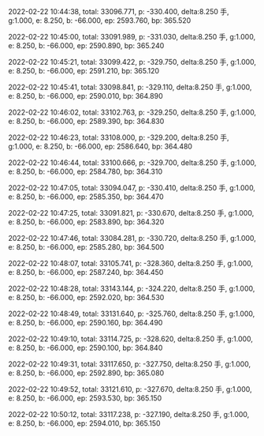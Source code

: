 2022-02-22 10:44:38, total: 33096.771, p: -330.400, delta:8.250 手, g:1.000, e: 8.250, b: -66.000, ep: 2593.760, bp: 365.520

2022-02-22 10:45:00, total: 33091.989, p: -331.030, delta:8.250 手, g:1.000, e: 8.250, b: -66.000, ep: 2590.890, bp: 365.240

2022-02-22 10:45:21, total: 33099.422, p: -329.750, delta:8.250 手, g:1.000, e: 8.250, b: -66.000, ep: 2591.210, bp: 365.120

2022-02-22 10:45:41, total: 33098.841, p: -329.110, delta:8.250 手, g:1.000, e: 8.250, b: -66.000, ep: 2590.010, bp: 364.890

2022-02-22 10:46:02, total: 33102.763, p: -329.250, delta:8.250 手, g:1.000, e: 8.250, b: -66.000, ep: 2589.390, bp: 364.830

2022-02-22 10:46:23, total: 33108.000, p: -329.200, delta:8.250 手, g:1.000, e: 8.250, b: -66.000, ep: 2586.640, bp: 364.480

2022-02-22 10:46:44, total: 33100.666, p: -329.700, delta:8.250 手, g:1.000, e: 8.250, b: -66.000, ep: 2584.780, bp: 364.310

2022-02-22 10:47:05, total: 33094.047, p: -330.410, delta:8.250 手, g:1.000, e: 8.250, b: -66.000, ep: 2585.350, bp: 364.470

2022-02-22 10:47:25, total: 33091.821, p: -330.670, delta:8.250 手, g:1.000, e: 8.250, b: -66.000, ep: 2583.890, bp: 364.320

2022-02-22 10:47:46, total: 33084.281, p: -330.720, delta:8.250 手, g:1.000, e: 8.250, b: -66.000, ep: 2585.280, bp: 364.500

2022-02-22 10:48:07, total: 33105.741, p: -328.360, delta:8.250 手, g:1.000, e: 8.250, b: -66.000, ep: 2587.240, bp: 364.450

2022-02-22 10:48:28, total: 33143.144, p: -324.220, delta:8.250 手, g:1.000, e: 8.250, b: -66.000, ep: 2592.020, bp: 364.530

2022-02-22 10:48:49, total: 33131.640, p: -325.760, delta:8.250 手, g:1.000, e: 8.250, b: -66.000, ep: 2590.160, bp: 364.490

2022-02-22 10:49:10, total: 33114.725, p: -328.620, delta:8.250 手, g:1.000, e: 8.250, b: -66.000, ep: 2590.100, bp: 364.840

2022-02-22 10:49:31, total: 33117.650, p: -327.750, delta:8.250 手, g:1.000, e: 8.250, b: -66.000, ep: 2592.890, bp: 365.080

2022-02-22 10:49:52, total: 33121.610, p: -327.670, delta:8.250 手, g:1.000, e: 8.250, b: -66.000, ep: 2593.530, bp: 365.150

2022-02-22 10:50:12, total: 33117.238, p: -327.190, delta:8.250 手, g:1.000, e: 8.250, b: -66.000, ep: 2594.010, bp: 365.150